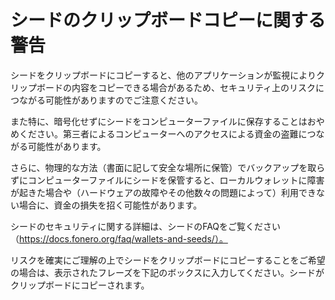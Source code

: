 # シードのクリップボードコピーに関する警告

シードをクリップボードにコピーすると、他のアプリケーションが監視によりクリップボードの内容をコピーできる場合があるため、セキュリティ上のリスクにつながる可能性がありますのでご注意ください。

また特に、暗号化せずにシードをコンピューターファイルに保存することはおやめください。第三者によるコンピューターへのアクセスによる資金の盗難につながる可能性があります。

さらに、物理的な方法（書面に記して安全な場所に保管）でバックアップを取らずにコンピューターファイルにシードを保管すると、ローカルウォレットに障害が起きた場合や（ハードウェアの故障やその他数々の問題によって）利用できない場合に、資金の損失を招く可能性があります。

シードのセキュリティに関する詳細は、シードのFAQをご覧ください（https://docs.fonero.org/faq/wallets-and-seeds/）。

リスクを確実にご理解の上でシードをクリップボードにコピーすることをご希望の場合は、表示されたフレーズを下記のボックスに入力してください。シードがクリップボードにコピーされます。
